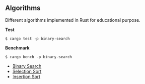 ## Algorithms

Different algorithms implemented in Rust for educational purpose.

**Test**

```
$ cargo test -p binary-search 
```

**Benchmark**

```
$ cargo bench -p binary-search 
```

- [Binary Search](binary-search)
- [Selection Sort](selection-sort)
- [Insertion Sort](insertion-sort)
